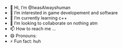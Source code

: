 - 👋 Hi, I’m @IwasAlwayshuman
- 👀 I’m interested in game developement and software 
- 🌱 I’m currently learning c++
- 💞️ I’m looking to collaborate on nothing atm
- 📫 How to reach me ...
- 😄 Pronouns: 
- ⚡ Fun fact: huh

<!---
IwasAlwayshuman/IwasAlwayshuman is a ✨ special ✨ repository because its `README.md` (this file) appears on your GitHub profile.
You can click the Preview link to take a look at your changes.
--->
